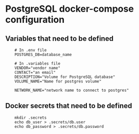 # PostgreSQL docker-compose configuration

## Variables that need to be defined

```
    # In .env file
    POSTGRES_DB=database_name
```

```
    # In .variables file
    VENDOR="vendor name"
    CONTACT="an email"
    DESCRIPTION="Volume for PostgreSQL database"
    VOLUME_NAME="Name for postgres volume"

    NETWORK_NAME="network name to connect to postgres"
```

## Docker secrets that need to be defined
```
    mkdir .secrets
    echo db_user > .secrets/db.user
    echo db_password > .secrets/db.password
```
